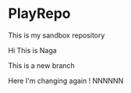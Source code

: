 # PlayRepo
This is my sandbox repository

Hi This is Naga

This is a new branch

Here I'm changing again ! NNNNNN
